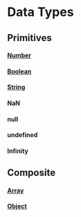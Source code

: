 Data Types
==========

## Primitives

#### [Number](numbers.md)
#### [Boolean](boolean.md)
#### [String](strings.md)

#### NaN
#### null
#### undefined
#### Infinity

## Composite
#### [Array](arrays.md)
#### [Object](objects.md)
